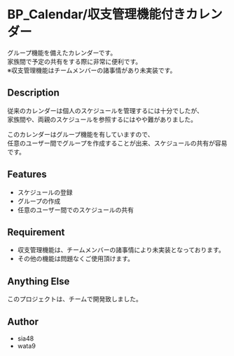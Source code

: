# BP_Calendar/収支管理機能付きカレンダー 
グループ機能を備えたカレンダーです。  
家族間で予定の共有をする際に非常に便利です。  
※収支管理機能はチームメンバーの諸事情があり未実装です。

## Description 
従来のカレンダーは個人のスケジュールを管理するには十分でしたが、  
家族間や、両親のスケジュールを参照するにはやや難がありました。

このカレンダーはグループ機能を有していますので、  
任意のユーザー間でグループを作成することが出来、スケジュールの共有が容易です。

## Features 
- スケジュールの登録
- グループの作成
- 任意のユーザー間でのスケジュールの共有

## Requirement 
- 収支管理機能は、チームメンバーの諸事情により未実装となっております。
- その他の機能は問題なくご使用頂けます。 

## Anything Else 
このプロジェクトは、チームで開発致しました。

## Author 
- sia48
- wata9
